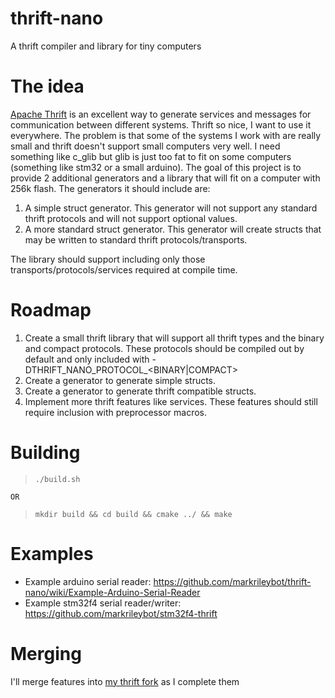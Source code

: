thrift-nano
===========
A thrift compiler and library for tiny computers

The idea
========
[Apache Thrift](https://thrift.apache.org/) is an excellent way to generate services and messages for communication between different systems.  Thrift so nice, I want to use it everywhere.  The problem is that some of the systems I work with are really small and thrift doesn't support small computers very well. I need something like c_glib but glib is just too fat to fit on some computers (something like stm32 or a small arduino).  The goal of this project is to provide 2 additional generators and a library that will fit on a computer with 256k flash.  The generators it should include are:

1. A simple struct generator.  This generator will not support any standard thrift protocols and will not support optional values.
2. A more standard struct generator.  This generator will create structs that may be written to standard thrift protocols/transports.

The library should support including only those transports/protocols/services required at compile time.

Roadmap
=======
1. Create a small thrift library that will support all thrift types and the binary and compact protocols.  These protocols should be compiled out by default and only included with -DTHRIFT_NANO_PROTOCOL_&lt;BINARY|COMPACT&gt;
2. Create a generator to generate simple structs.
3. Create a generator to generate thrift compatible structs.
4. Implement more thrift features like services.  These features should still require inclusion with preprocessor macros.

Building
========
>`./build.sh`

	OR

>`mkdir build && cd build && cmake ../ && make`

Examples
========
 - Example arduino serial reader: https://github.com/markrileybot/thrift-nano/wiki/Example-Arduino-Serial-Reader
 - Example stm32f4 serial reader/writer: https://github.com/markrileybot/stm32f4-thrift

Merging
=======

I'll merge features into [my thrift fork](https://github.com/markrileybot/thrift) as I complete them
